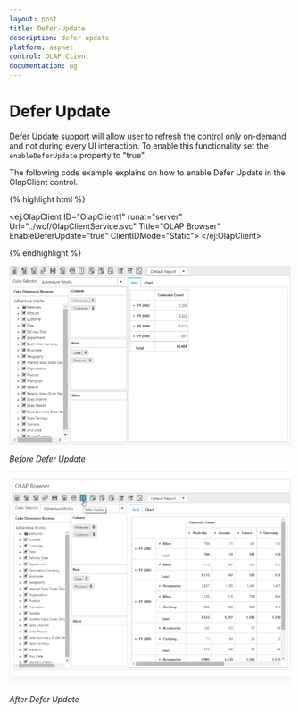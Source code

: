 ```yaml
---
layout: post
title: Defer-Update
description: defer update
platform: aspnet
control: OLAP Client
documentation: ug
---
```


# Defer Update

Defer Update support will allow user to refresh the control only on-demand and not during every UI interaction.  To enable this functionality set the `enableDeferUpdate` property to "true".

The following code example explains on how to enable Defer Update in the OlapClient control.

{% highlight html %}

   <ej:OlapClient ID="OlapClient1" runat="server" Url="../wcf/OlapClientService.svc" Title="OLAP Browser" EnableDeferUpdate="true" ClientIDMode="Static"> </ej:OlapClient>

{% endhighlight %}

![](Defer-Update_images/Defer-Update_images1.png) 

_Before Defer Update_

![](Defer-Update_images/Defer-Update_images2.png) 

_After Defer Update_